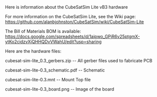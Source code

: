 Here is information about the CubeSatSim Lite vB3 hardware

For more information on the CubeSatSim Lite, see the Wiki page: https://github.com/alanbjohnston/CubeSatSim/wiki/CubeSatSim-Lite

The Bill of Materials BOM is available: https://docs.google.com/spreadsheets/d/1aipwo_GPjR6v25ptgmX-ytKo2cidzvXjQHHQDvVWahU/edit?usp=sharing

Here are the hardware files:

 cubesat-sim-lite_0.3_gerbers.zip -- All gerber files used to fabricate PCB

 cubesat-sim-lite-0.3_schematic.pdf -- Schematic

 cubesat-sim-lite-0.3.mnt -- Mount Top file

 cubesat-sim-lite-0.3_board.png -- Image of the board

